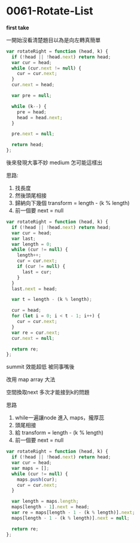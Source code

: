 # 0061-Rotate-List


**first take**

一開始沒看清楚題目以為是向左轉真簡單

```js
var rotateRight = function (head, k) {
  if (!head || !head.next) return head;
  var cur = head;
  while (cur.next != null) {
    cur = cur.next;
  }
  cur.next = head;

  var pre = null;

  while (k--) {
    pre = head;
    head = head.next;
  }

  pre.next = null;

  return head;
};
```

後來發現大事不妙 medium 怎可能這樣出

思路:

1. 找長度
2. 然後頭尾相接
3. 歸納向下幾個 transform = length - (k % length)
4. 前一個要 next = null

```js
var rotateRight = function (head, k) {
  if (!head || !head.next) return head;
  var cur = head;
  var last;
  var length = 0;
  while (cur != null) {
    length++;
    cur = cur.next;
    if (cur != null) {
      last = cur;
    }
  }
  last.next = head;

  var t = length - (k % length);

  cur = head;
  for (let i = 0; i < t - 1; i++) {
    cur = cur.next;
  }
  var re = cur.next;
  cur.next = null;

  return re;
};
```

summit 效能超低 被同事嘴後

改用 map array 大法

空間換取next 多次才能接到k的問題

思路
1. while一遍讓node 進入 maps，攏厚蕊
2. 頭尾相接
3. 給 transform = length - (k % length)
4. 前一個要 next = null

```js
var rotateRight = function (head, k) {
  if (!head || !head.next) return head;
  var cur = head;
  var maps = [];
  while (cur != null) {
    maps.push(cur);
    cur = cur.next;
  }

  var length = maps.length;
  maps[length - 1].next = head;
  var re = maps[length - 1 - (k % length)].next;
  maps[length - 1 - (k % length)].next = null;

  return re;
};
```
